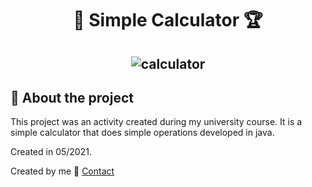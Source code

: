 <h1 align="center">
 🎌 Simple Calculator 🏆
</h1>

<h2 align="center">
  <img alt="calculator" src="https://imgur.com/elshAmq.png"/>
</h2>

## 📱 About the project
<p>
This project was an activity created during my university course. It is a simple calculator that does simple operations developed in java.
</p>
<p>
Created in 05/2021.
</p>

Created by me :wave: [Contact](https://www.linkedin.com/in/bernardojachegou/)

